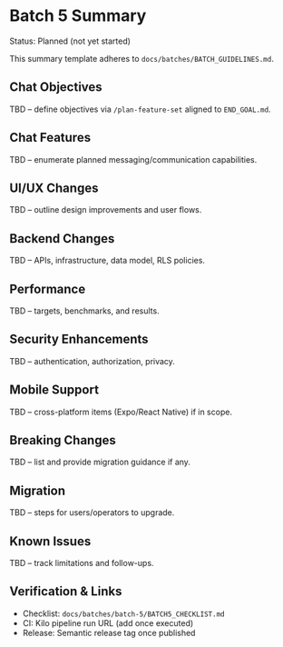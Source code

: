 # Batch 5 Summary

Status: Planned (not yet started)

This summary template adheres to `docs/batches/BATCH_GUIDELINES.md`.

## Chat Objectives
TBD – define objectives via `/plan-feature-set` aligned to `END_GOAL.md`.

## Chat Features
TBD – enumerate planned messaging/communication capabilities.

## UI/UX Changes
TBD – outline design improvements and user flows.

## Backend Changes
TBD – APIs, infrastructure, data model, RLS policies.

## Performance
TBD – targets, benchmarks, and results.

## Security Enhancements
TBD – authentication, authorization, privacy.

## Mobile Support
TBD – cross-platform items (Expo/React Native) if in scope.

## Breaking Changes
TBD – list and provide migration guidance if any.

## Migration
TBD – steps for users/operators to upgrade.

## Known Issues
TBD – track limitations and follow-ups.

## Verification & Links
- Checklist: `docs/batches/batch-5/BATCH5_CHECKLIST.md`
- CI: Kilo pipeline run URL (add once executed)
- Release: Semantic release tag once published
